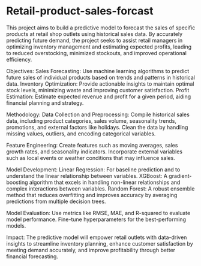# Retail-product-sales-forcast
This project aims to build a predictive model to forecast the sales of specific products at retail shop outlets using historical sales data. By accurately predicting future demand, the project seeks to assist retail managers in optimizing inventory management and estimating expected profits, leading to reduced overstocking, minimized stockouts, and improved operational efficiency.

Objectives:
Sales Forecasting: Use machine learning algorithms to predict future sales of individual products based on trends and patterns in historical data.
Inventory Optimization: Provide actionable insights to maintain optimal stock levels, minimizing waste and improving customer satisfaction.
Profit Estimation: Estimate expected revenue and profit for a given period, aiding financial planning and strategy.

Methodology:
Data Collection and Preprocessing:
Compile historical sales data, including product categories, sales volume, seasonality trends, promotions, and external factors like holidays.
Clean the data by handling missing values, outliers, and encoding categorical variables.

Feature Engineering:
Create features such as moving averages, sales growth rates, and seasonality indicators.
Incorporate external variables such as local events or weather conditions that may influence sales.

Model Development:
Linear Regression: For baseline prediction and to understand the linear relationship between variables.
XGBoost: A gradient-boosting algorithm that excels in handling non-linear relationships and complex interactions between variables.
Random Forest: A robust ensemble method that reduces overfitting and improves accuracy by averaging predictions from multiple decision trees.

Model Evaluation:
Use metrics like RMSE, MAE, and R-squared to evaluate model performance.
Fine-tune hyperparameters for the best-performing models.

Impact:
The predictive model will empower retail outlets with data-driven insights to streamline inventory planning, enhance customer satisfaction by meeting demand accurately, and improve profitability through better financial forecasting.
